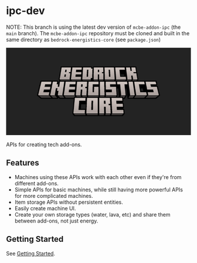 # ipc-dev

NOTE: This branch is using the latest dev version of `mcbe-addon-ipc` (the `main` branch).
The `mcbe-addon-ipc` repository must be cloned and built in the same directory as `bedrock-energistics-core`
(see `package.json`)

![Bedrock Energistics Core](keyart/thumbnail.png)

APIs for creating tech add-ons.

## Features

- Machines using these APIs work with each other even if they're from different add-ons.
- Simple APIs for basic machines, while still having more powerful APIs for more complicated machines.
- Item storage APIs without persistent entities.
- Easily create machine UI.
- Create your own storage types (water, lava, etc) and share them between add-ons, not just energy.

## Getting Started

See [Getting Started](https://fluffyalien1422.github.io/bedrock-energistics-core/documents/Guides.Getting_Started.html).
